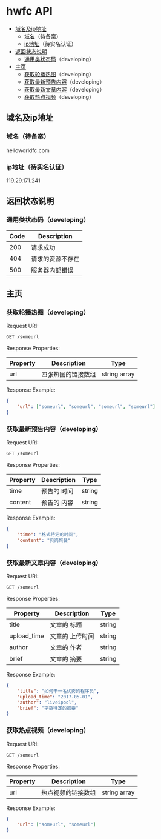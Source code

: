 # hwfc API

- [域名及ip地址](#域名及ip地址)
    - [域名](#域名)（待备案）
    - [ip地址](#ip地址)（待实名认证）
- [返回状态说明](#返回状态说明)
    - [通用类状态码](#通用类状态码)（developing）
- [主页](#主页)
    - [获取轮播热图](#获取轮播热图)（developing）
    - [获取最新预告内容](#获取最新预告内容)（developing）
    - [获取最新文章内容](#获取最新文章内容)（developing）
    - [获取热点视频](#获取热点视频)（developing）

<a name="域名及ip地址"></a>
## 域名及ip地址

<a name="域名"></a>
### 域名（待备案）
helloworldfc.com

<a name="ip地址"></a>
### ip地址（待实名认证）
119.29.171.241

<a name="返回状态说明"></a>
## 返回状态说明

<a name="通用类状态码"></a>
### 通用类状态码（developing）

| Code | Description |
|------|-------------|
|200|请求成功|
|404|请求的资源不存在|
|500|服务器内部错误|

<a name="主页"></a>
## 主页

<a name="获取轮播热图"></a>
### 获取轮播热图（developing）

Request URI:

```
GET /someurl
```

Response Properties:

| Property | Description | Type |
|----------|-------------|------|
|url|四张热图的链接数组|string array|

Response Example:

```json
{
    "url": ["someurl", "someurl", "someurl", "someurl"]
}
```

<a name="获取最新预告内容"></a>
### 获取最新预告内容（developing）

Request URI:

```
GET /someurl
```

Response Properties:

| Property | Description | Type |
|----------|-------------|------|
|time|预告的 时间|string|
|content|预告的 内容|string|

Response Example:

```json
{
    "time": "格式待定的时间",
    "content": "贝岗聚餐"
}
```

<a name="获取最新文章内容"></a>
### 获取最新文章内容（developing）

Request URI:

```
GET /someurl
```

Response Properties:

| Property | Description | Type |
|----------|-------------|------|
|title|文章的 标题|string|
|upload_time|文章的 上传时间|string|
|author|文章的 作者|string|
|brief|文章的 摘要|string|

Response Example:

```json
{
    "title": "如何干一名优秀的程序员",
    "upload_time": "2017-05-01",
    "author": "liveipool",
    "brief": "字数待定的摘要"
}
```

<a name="获取热点视频"></a>
### 获取热点视频（developing）

Request URI:

```
GET /someurl
```

Response Properties:

| Property | Description | Type |
|----------|-------------|------|
|url|热点视频的链接数组|string array|

Response Example:

```json
{
    "url": ["someurl", "someurl"]
}
```
